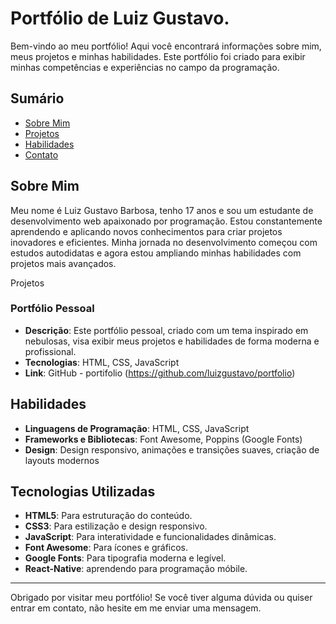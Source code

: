 # Portfólio de Luiz Gustavo.

Bem-vindo ao meu portfólio! Aqui você encontrará informações sobre mim, meus projetos e minhas habilidades. Este portfólio foi criado para exibir minhas competências e experiências no campo da programação.

## Sumário

- [Sobre Mim](#sobre-mim)
- [Projetos](#projetos)
- [Habilidades](#habilidades)
- [Contato](#contato)

## Sobre Mim

Meu nome é Luiz Gustavo Barbosa, tenho 17 anos e sou um estudante de desenvolvimento web apaixonado por programação. Estou constantemente aprendendo e aplicando novos conhecimentos para criar projetos inovadores e eficientes. Minha jornada no desenvolvimento começou com estudos autodidatas e agora estou ampliando minhas habilidades com projetos mais avançados.

Projetos

### Portfólio Pessoal

- **Descrição**: Este portfólio pessoal, criado com um tema inspirado em nebulosas, visa exibir meus projetos e habilidades de forma moderna e profissional.
- **Tecnologias**: HTML, CSS, JavaScript
- **Link**: GitHub - portifolio (https://github.com/luizgustavo/portfolio)

## Habilidades

- **Linguagens de Programação**: HTML, CSS, JavaScript
- **Frameworks e Bibliotecas**: Font Awesome, Poppins (Google Fonts)
- **Design**: Design responsivo, animações e transições suaves, criação de layouts modernos

## Tecnologias Utilizadas

- **HTML5**: Para estruturação do conteúdo.
- **CSS3**: Para estilização e design responsivo.
- **JavaScript**: Para interatividade e funcionalidades dinâmicas.
- **Font Awesome**: Para ícones e gráficos.
- **Google Fonts**: Para tipografia moderna e legível.
- **React-Native**: aprendendo para programação móbile.

---

Obrigado por visitar meu portfólio! Se você tiver alguma dúvida ou quiser entrar em contato, não hesite em me enviar uma mensagem.
